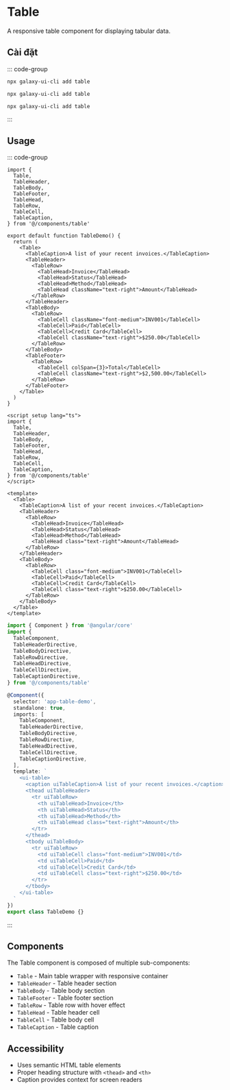 # Table

A responsive table component for displaying tabular data.

<ComponentPreview name="TableDemo">
  <template #preview>
    <DemoContainer>
      <TableDemo />
    </DemoContainer>
  </template>
  <template #code>

::: code-group
```vue [Vue]
<script setup lang="ts">
const users = [
  { id: 1, name: 'John Doe', email: 'john@example.com', role: 'Admin' },
  { id: 2, name: 'Jane Smith', email: 'jane@example.com', role: 'User' },
]
</script>

<template>
  <Table>
    <TableHeader>
      <TableRow>
        <TableHead>Name</TableHead>
        <TableHead>Email</TableHead>
        <TableHead>Role</TableHead>
      </TableRow>
    </TableHeader>
    <TableBody>
      <TableRow v-for="user in users" :key="user.id">
        <TableCell>{{ user.name }}</TableCell>
        <TableCell>{{ user.email }}</TableCell>
        <TableCell>{{ user.role }}</TableCell>
      </TableRow>
    </TableBody>
  </Table>
</template>
```

```tsx [React]
const users = [
  { id: 1, name: 'John Doe', email: 'john@example.com', role: 'Admin' },
  { id: 2, name: 'Jane Smith', email: 'jane@example.com', role: 'User' },
]

export default function App() {
  return <Table>{/* table content */}</Table>
}
```

```typescript [Angular]
@Component({
  template: `<ui-table>{/* table content */}</ui-table>`
})
export class TableDemoComponent {}
```
:::

  </template>
</ComponentPreview>

## Cài đặt

::: code-group
```bash [React]
npx galaxy-ui-cli add table
```

```bash [Vue]
npx galaxy-ui-cli add table
```

```bash [Angular]
npx galaxy-ui-cli add table
```
:::

## Usage

::: code-group
```tsx [React]
import {
  Table,
  TableHeader,
  TableBody,
  TableFooter,
  TableHead,
  TableRow,
  TableCell,
  TableCaption,
} from '@/components/table'

export default function TableDemo() {
  return (
    <Table>
      <TableCaption>A list of your recent invoices.</TableCaption>
      <TableHeader>
        <TableRow>
          <TableHead>Invoice</TableHead>
          <TableHead>Status</TableHead>
          <TableHead>Method</TableHead>
          <TableHead className="text-right">Amount</TableHead>
        </TableRow>
      </TableHeader>
      <TableBody>
        <TableRow>
          <TableCell className="font-medium">INV001</TableCell>
          <TableCell>Paid</TableCell>
          <TableCell>Credit Card</TableCell>
          <TableCell className="text-right">$250.00</TableCell>
        </TableRow>
      </TableBody>
      <TableFooter>
        <TableRow>
          <TableCell colSpan={3}>Total</TableCell>
          <TableCell className="text-right">$2,500.00</TableCell>
        </TableRow>
      </TableFooter>
    </Table>
  )
}
```

```vue [Vue]
<script setup lang="ts">
import {
  Table,
  TableHeader,
  TableBody,
  TableFooter,
  TableHead,
  TableRow,
  TableCell,
  TableCaption,
} from '@/components/table'
</script>

<template>
  <Table>
    <TableCaption>A list of your recent invoices.</TableCaption>
    <TableHeader>
      <TableRow>
        <TableHead>Invoice</TableHead>
        <TableHead>Status</TableHead>
        <TableHead>Method</TableHead>
        <TableHead class="text-right">Amount</TableHead>
      </TableRow>
    </TableHeader>
    <TableBody>
      <TableRow>
        <TableCell class="font-medium">INV001</TableCell>
        <TableCell>Paid</TableCell>
        <TableCell>Credit Card</TableCell>
        <TableCell class="text-right">$250.00</TableCell>
      </TableRow>
    </TableBody>
  </Table>
</template>
```

```typescript [Angular]
import { Component } from '@angular/core'
import {
  TableComponent,
  TableHeaderDirective,
  TableBodyDirective,
  TableRowDirective,
  TableHeadDirective,
  TableCellDirective,
  TableCaptionDirective,
} from '@/components/table'

@Component({
  selector: 'app-table-demo',
  standalone: true,
  imports: [
    TableComponent,
    TableHeaderDirective,
    TableBodyDirective,
    TableRowDirective,
    TableHeadDirective,
    TableCellDirective,
    TableCaptionDirective,
  ],
  template: `
    <ui-table>
      <caption uiTableCaption>A list of your recent invoices.</caption>
      <thead uiTableHeader>
        <tr uiTableRow>
          <th uiTableHead>Invoice</th>
          <th uiTableHead>Status</th>
          <th uiTableHead>Method</th>
          <th uiTableHead class="text-right">Amount</th>
        </tr>
      </thead>
      <tbody uiTableBody>
        <tr uiTableRow>
          <td uiTableCell class="font-medium">INV001</td>
          <td uiTableCell>Paid</td>
          <td uiTableCell>Credit Card</td>
          <td uiTableCell class="text-right">$250.00</td>
        </tr>
      </tbody>
    </ui-table>
  `
})
export class TableDemo {}
```
:::

## Components

The Table component is composed of multiple sub-components:

- `Table` - Main table wrapper with responsive container
- `TableHeader` - Table header section
- `TableBody` - Table body section
- `TableFooter` - Table footer section
- `TableRow` - Table row with hover effect
- `TableHead` - Table header cell
- `TableCell` - Table body cell
- `TableCaption` - Table caption

## Accessibility

- Uses semantic HTML table elements
- Proper heading structure with `<thead>` and `<th>`
- Caption provides context for screen readers
